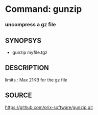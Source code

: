# Command: gunzip

### uncompress a gz file

## SYNOPSYS
+ gunzip myfile.tgz

## DESCRIPTION
limits : Max 21KB for the gz file

## SOURCE
https://github.com/orix-software/gunzip.git